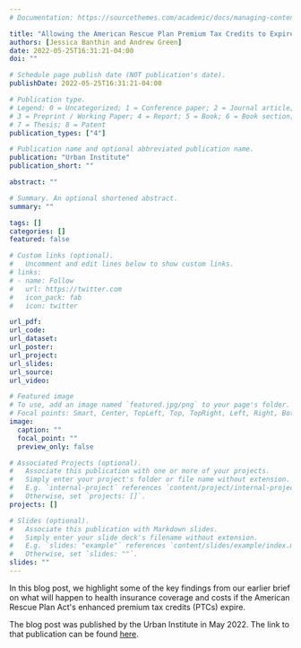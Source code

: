 ```yaml
---
# Documentation: https://sourcethemes.com/academic/docs/managing-content/

title: "Allowing the American Rescue Plan Premium Tax Credits to Expire Would Reverse Recent Progress in Reducing the Rate of Uninsured Americans"
authors: [Jessica Banthin and Andrew Green]
date: 2022-05-25T16:31:21-04:00
doi: ""

# Schedule page publish date (NOT publication's date).
publishDate: 2022-05-25T16:31:21-04:00

# Publication type.
# Legend: 0 = Uncategorized; 1 = Conference paper; 2 = Journal article;
# 3 = Preprint / Working Paper; 4 = Report; 5 = Book; 6 = Book section;
# 7 = Thesis; 8 = Patent
publication_types: ["4"]

# Publication name and optional abbreviated publication name.
publication: "Urban Institute"
publication_short: ""

abstract: ""

# Summary. An optional shortened abstract.
summary: ""

tags: []
categories: []
featured: false

# Custom links (optional).
#   Uncomment and edit lines below to show custom links.
# links:
# - name: Follow
#   url: https://twitter.com
#   icon_pack: fab
#   icon: twitter

url_pdf:
url_code:
url_dataset:
url_poster:
url_project:
url_slides:
url_source:
url_video:

# Featured image
# To use, add an image named `featured.jpg/png` to your page's folder. 
# Focal points: Smart, Center, TopLeft, Top, TopRight, Left, Right, BottomLeft, Bottom, BottomRight.
image:
  caption: ""
  focal_point: ""
  preview_only: false

# Associated Projects (optional).
#   Associate this publication with one or more of your projects.
#   Simply enter your project's folder or file name without extension.
#   E.g. `internal-project` references `content/project/internal-project/index.md`.
#   Otherwise, set `projects: []`.
projects: []

# Slides (optional).
#   Associate this publication with Markdown slides.
#   Simply enter your slide deck's filename without extension.
#   E.g. `slides: "example"` references `content/slides/example/index.md`.
#   Otherwise, set `slides: ""`.
slides: ""
---
```

In this blog post, we highlight some of the key findings from our earlier brief on what will happen to health insurance coverage and costs if the American Rescue Plan Act's enhanced premium tax credits (PTCs) expire.

The blog post was published by the Urban Institute in May 2022. The link to that publication can be found [here](https://www.urban.org/urban-wire/allowing-american-rescue-plan-premium-tax-credits-expire-would-reverse-recent-progress).